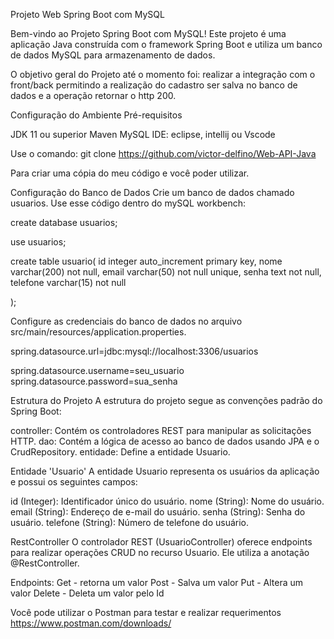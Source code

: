 Projeto Web Spring Boot com MySQL

Bem-vindo ao Projeto Spring Boot com MySQL! Este projeto é uma aplicação Java construída com o framework Spring Boot e utiliza um banco de dados MySQL para armazenamento de dados.

O objetivo geral do Projeto até o momento foi: realizar a integração com o front/back permitindo a realização do cadastro ser salva no banco de dados e a operação retornar o http 200.

Configuração do Ambiente
Pré-requisitos

JDK 11 ou superior
Maven
MySQL
IDE: eclipse, intellij ou Vscode

Use o comando: git clone https://github.com/victor-delfino/Web-API-Java

Para criar uma cópia do meu código e você poder utilizar.


Configuração do Banco de Dados
Crie um banco de dados chamado usuarios.
Use esse código dentro do mySQL workbench:

create database usuarios;

use usuarios;

create table usuario(
	  id				integer auto_increment primary key,
    nome			varchar(200) not null,
    email			varchar(50) not null unique,
    senha 			text not null,
    telefone		varchar(15) not null

);

Configure as credenciais do banco de dados no arquivo src/main/resources/application.properties.

spring.datasource.url=jdbc:mysql://localhost:3306/usuarios

spring.datasource.username=seu_usuario
spring.datasource.password=sua_senha

Estrutura do Projeto
A estrutura do projeto segue as convenções padrão do Spring Boot:

controller: Contém os controladores REST para manipular as solicitações HTTP.
dao: Contém a lógica de acesso ao banco de dados usando JPA e o CrudRepository.
entidade: Define a entidade Usuario.

Entidade 'Usuario'
A entidade Usuario representa os usuários da aplicação e possui os seguintes campos:

id (Integer): Identificador único do usuário.
nome (String): Nome do usuário.
email (String): Endereço de e-mail do usuário.
senha (String): Senha do usuário.
telefone (String): Número de telefone do usuário.

RestController
O controlador REST (UsuarioController) oferece endpoints para realizar operações CRUD no recurso Usuario. Ele utiliza a anotação @RestController.

Endpoints:
Get - retorna um valor 
Post - Salva um valor
Put - Altera um valor
Delete - Deleta um valor pelo Id

Você pode utilizar o Postman para testar e realizar requerimentos
https://www.postman.com/downloads/
